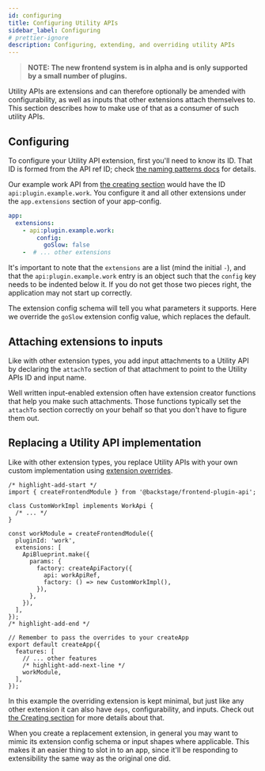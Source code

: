 ```yaml
---
id: configuring
title: Configuring Utility APIs
sidebar_label: Configuring
# prettier-ignore
description: Configuring, extending, and overriding utility APIs
---
```


> **NOTE: The new frontend system is in alpha and is only supported by a small number of plugins.**

Utility APIs are extensions and can therefore optionally be amended with configurability, as well as inputs that other extensions attach themselves to. This section describes how to make use of that as a consumer of such utility APIs.

## Configuring

To configure your Utility API extension, first you'll need to know its ID. That ID is formed from the API ref ID; check [the naming patterns docs](../architecture/50-naming-patterns.md) for details.

Our example work API from [the creating section](./02-creating.md) would have the ID `api:plugin.example.work`. You configure it and all other extensions under the `app.extensions` section of your app-config.

```yaml title="in e.g. app-config.yaml or app-config.production.yaml"
app:
  extensions:
    - api:plugin.example.work:
        config:
          goSlow: false
    -  # ... other extensions
```

It's important to note that the `extensions` are a list (mind the initial `-`), and that the `api:plugin.example.work` entry is an object such that the `config` key needs to be indented below it. If you do not get those two pieces right, the application may not start up correctly.

The extension config schema will tell you what parameters it supports. Here we override the `goSlow` extension config value, which replaces the default.

## Attaching extensions to inputs

Like with other extension types, you add input attachments to a Utility API by declaring the `attachTo` section of that attachment to point to the Utility APIs ID and input name.

Well written input-enabled extension often have extension creator functions that help you make such attachments. Those functions typically set the `attachTo` section correctly on your behalf so that you don't have to figure them out.

## Replacing a Utility API implementation

Like with other extension types, you replace Utility APIs with your own custom implementation using [extension overrides](../architecture/25-extension-overrides.md).

```tsx title="in your app"
/* highlight-add-start */
import { createFrontendModule } from '@backstage/frontend-plugin-api';

class CustomWorkImpl implements WorkApi {
  /* ... */
}

const workModule = createFrontendModule({
  pluginId: 'work',
  extensions: [
    ApiBlueprint.make({
      params: {
        factory: createApiFactory({
          api: workApiRef,
          factory: () => new CustomWorkImpl(),
        }),
      },
    }),
  ],
});
/* highlight-add-end */

// Remember to pass the overrides to your createApp
export default createApp({
  features: [
    // ... other features
    /* highlight-add-next-line */
    workModule,
  ],
});
```

In this example the overriding extension is kept minimal, but just like any other extension it can also have `deps`, configurability, and inputs. Check out [the Creating section](./02-creating.md) for more details about that.

When you create a replacement extension, in general you may want to mimic its extension config schema or input shapes where applicable. This makes it an easier thing to slot in to an app, since it'll be responding to extensibility the same way as the original one did.
